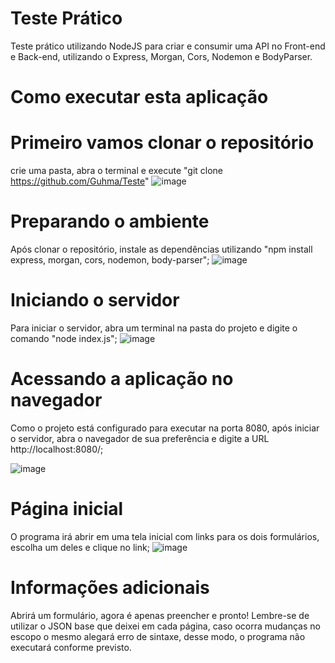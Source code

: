 # Teste Prático
Teste prático utilizando NodeJS para criar e consumir uma API no Front-end e Back-end, utilizando o Express, Morgan, Cors, Nodemon e BodyParser.

# Como executar esta aplicação

# Primeiro vamos clonar o repositório
crie uma pasta, abra o terminal e execute "git clone https://github.com/Guhma/Teste"
![image](https://user-images.githubusercontent.com/54249401/143292614-3ae3994a-66fd-4f45-a136-be68e9446f00.png)

# Preparando o ambiente
Após clonar o repositório, instale as dependências utilizando "npm install express, morgan, cors, nodemon, body-parser";
![image](https://user-images.githubusercontent.com/54249401/143292087-bbf541fa-f1fa-4735-b58a-9d2c602ba69d.png)

# Iniciando o servidor
Para iniciar o servidor, abra um terminal na pasta do projeto e digite o comando "node index.js";
![image](https://user-images.githubusercontent.com/54249401/143292152-a9c6d7d8-8d2b-4bc1-8c4d-194b03230558.png)

# Acessando a aplicação no navegador
Como o projeto está configurado para executar na porta 8080, após iniciar o servidor, abra o navegador de sua preferência e digite a URL http://localhost:8080/;

![image](https://user-images.githubusercontent.com/54249401/143292218-1c7bfe16-173c-447a-ba93-7afeb46d6365.png)

# Página inicial
O programa irá abrir em uma tela inicial com links para os dois formulários, escolha um deles e clique no link;
![image](https://user-images.githubusercontent.com/54249401/143292757-687f2671-28c6-4ec8-b082-8b364ef44335.png)

# Informações adicionais
Abrirá um formulário, agora é apenas preencher e pronto! Lembre-se de utilizar o JSON base que deixei em cada página, caso ocorra mudanças no escopo o mesmo alegará erro de sintaxe, desse modo, o programa não executará conforme previsto.

